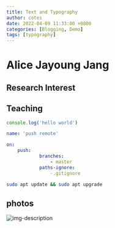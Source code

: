 ```yaml
---
title: Text and Typography
author: cotes
date: 2022-04-09 11:33:00 +0800
categories: [Blogging, Demo]
tags: [typography]
---
```




# Alice Jayoung Jang




## Research Interest


## Teaching


```javascript
console.log('hello world')
```


```yml
name: 'push remote'

on:
    push:
            branches:
                - master
            paths-ignore: 
                -.gitignore
```

```bash
sudo apt update && sudo apt upgrade
```


## photos
![img-description](../_site/imgs/image_a80c747a.jpeg)
